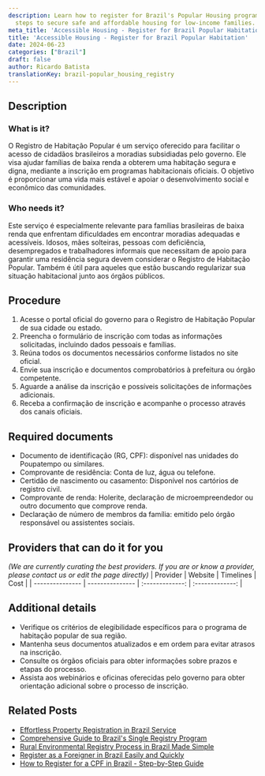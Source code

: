 ```yaml
---
description: Learn how to register for Brazil's Popular Housing program. Follow simple
  steps to secure safe and affordable housing for low-income families.
meta_title: 'Accessible Housing - Register for Brazil Popular Habitation'
title: 'Accessible Housing - Register for Brazil Popular Habitation'
date: 2024-06-23
categories: ["Brazil"]
draft: false
author: Ricardo Batista
translationKey: brazil-popular_housing_registry
---
```



## Description
### What is it?
O Registro de Habitação Popular é um serviço oferecido para facilitar o acesso de cidadãos brasileiros a moradias subsidiadas pelo governo. Ele visa ajudar famílias de baixa renda a obterem uma habitação segura e digna, mediante a inscrição em programas habitacionais oficiais. O objetivo é proporcionar uma vida mais estável e apoiar o desenvolvimento social e econômico das comunidades.

### Who needs it?
Este serviço é especialmente relevante para famílias brasileiras de baixa renda que enfrentam dificuldades em encontrar moradias adequadas e acessíveis. Idosos, mães solteiras, pessoas com deficiência, desempregados e trabalhadores informais que necessitam de apoio para garantir uma residência segura devem considerar o Registro de Habitação Popular. Também é útil para aqueles que estão buscando regularizar sua situação habitacional junto aos órgãos públicos.

## Procedure

1. Acesse o portal oficial do governo para o Registro de Habitação Popular de sua cidade ou estado.
2. Preencha o formulário de inscrição com todas as informações solicitadas, incluindo dados pessoais e famílias.
3. Reúna todos os documentos necessários conforme listados no site oficial.
4. Envie sua inscrição e documentos comprobatórios à prefeitura ou órgão competente.
5. Aguarde a análise da inscrição e possíveis solicitações de informações adicionais.
6. Receba a confirmação de inscrição e acompanhe o processo através dos canais oficiais.


## Required documents

- Documento de identificação (RG, CPF): disponível nas unidades do Poupatempo ou similares.
- Comprovante de residência: Conta de luz, água ou telefone.
- Certidão de nascimento ou casamento: Disponível nos cartórios de registro civil.
- Comprovante de renda: Holerite, declaração de microempreendedor ou outro documento que comprove renda.
- Declaração de número de membros da família: emitido pelo órgão responsável ou assistentes sociais.


## Providers that can do it for you
_(We are currently curating the best providers. If you are or know a provider, please contact us or edit the page directly)_
| Provider        |     Website     |     Timelines    |       Cost      |
| --------------- | --------------- |  :-------------: | :-------------: |

## Additional details

- Verifique os critérios de elegibilidade específicos para o programa de habitação popular de sua região.
- Mantenha seus documentos atualizados e em ordem para evitar atrasos na inscrição.
- Consulte os órgãos oficiais para obter informações sobre prazos e etapas do processo.
- Assista aos webinários e oficinas oferecidas pelo governo para obter orientação adicional sobre o processo de inscrição.

## Related Posts

- [Effortless Property Registration in Brazil Service](https://tramitit.com/guides/brazil/property_registration/)
- [Comprehensive Guide to Brazil's Single Registry Program](https://tramitit.com/guides/brazil/single_registry_for_social_programs/)
- [Rural Environmental Registry Process in Brazil Made Simple](https://tramitit.com/guides/brazil/rural_environmental_registry/)
- [Register as a Foreigner in Brazil Easily and Quickly](https://tramitit.com/guides/brazil/foreigners_registration/)
- [How to Register for a CPF in Brazil - Step-by-Step Guide](https://tramitit.com/guides/brazil/cpf_registration/)